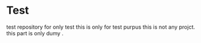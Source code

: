 Test
====

test repository for only test
this is only for test purpus this is not any projct. this part is only dumy .
